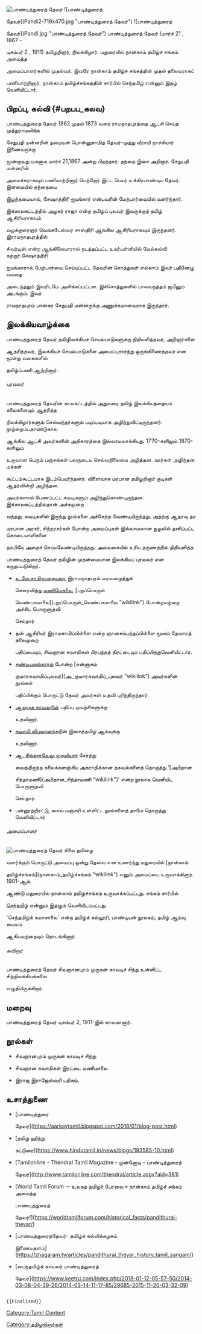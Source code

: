 ![பாண்டித்துரைத் தேவர்](Pandi1.png "பாண்டித்துரைத் தேவர்") ![பாண்டித்துரைத்
தேவர்](Pandi2-719x470.jpg "பாண்டித்துரைத் தேவர்") ![பாண்டித்துரைத்
தேவர்](Pandi.jpg "பாண்டித்துரைத் தேவர்") பாண்டித்துரைத் தேவர் (மார்ச் 21 , 1867 -
டிசம்பர் 2 , 1911) தமிழறிஞர், நிலக்கிழார். மதுரையில் நான்காம் தமிழ்ச் சங்கம் அமைத்த
அமைப்பாளர்களில் முதல்வர். இவரே நான்காம் தமிழ்ச் சங்கத்தின் முதல் தலைவராகப்
பணியாற்றினார். நான்காம் தமிழ்ச்சங்கத்தின் சார்பில் செந்தமிழ் என்னும் இதழ் வெளியிட்டார்.

## பிறப்பு, கல்வி {#பறபப_கலவ}

பாண்டித்துரைத் தேவர் 1862 முதல் 1873 வரை ராமநாதபுரத்தை ஆட்சி செய்த முத்துராமலிங்க
சேதுபதி மன்னரின் தமையன் பொன்னுசாமித் தேவர்-முத்து வீராயி நாச்சியார் இணையருக்கு
மூன்றாவது மகனாக மார்ச் 21,1867 அன்று பிறந்தார். தந்தை இசை அறிஞர். சேதுபதி மன்னரின்
அமைச்சராகவும் பணியாற்றினார்.பெற்றோர் இட்ட பெயர் உக்கிரபாண்டிய தேவர். இளமையில் தந்தையை
இழந்தமையால், சேஷாத்திரி ஐயங்கார் என்பவரின் மேற்பார்வையில் வளர்ந்தார்.

இக்காலகட்டத்தில் அழகர் ராஜா என்ற தமிழ்ப் புலவர் இவருக்குத் தமிழ் ஆசிரியராகவும்
வழக்குரைஞர் வெங்கடேஸ்வர சாஸ்திரி ஆங்கில ஆசிரியராகவும் இருந்தனர். இராமநாதபுரத்தில்
சிவர்டிஸ் என்ற ஆங்கிலேயாரால் நடத்தப்பட்ட உயர்பள்ளியில் மேல்கல்வி கற்றார்.சேஷாத்திரி
ஐயங்காரால் மேற்பார்வை செய்யப்பட்ட தேவரின் சொத்துகள் எல்லாம் இவர் பதினேழு வயதை
அடைந்ததும் இவரிடமே அளிக்கப்பட்டன. இச்சொத்துகளில் பாலவநத்தம் ஜமீனும் அடங்கும். இவர்
ராமநாதபுரம் பாஸ்கர சேதுபதி மன்னருக்கு அணுக்கமானவராக இருந்தார்.

## இலக்கியவாழ்க்கை

பாண்டித்துரைத் தேவர் தமிழிலக்கியச் செயல்பாடுகளுக்கு நிதியளித்தவர், அறிஞர்களை
ஆதரித்தவர், இலக்கியச் செயல்பாடுகளை அமைப்புசார்ந்து ஒருங்கிணைத்தவர் என மூன்று வகைகளில்
தமிழ்ப்பணி ஆற்றினார்.

###### புரவலர்

பாண்டித்துரைத் தேவரின் காலகட்டத்தில் அதுவரை தமிழ் இலக்கியத்தையும் கலைகளையும் ஆதரித்த
நிலக்கிழார்களும் செல்வந்தர்களும் படிப்படியாக அழிந்துவிட்டிருந்தனர். நூற்றைம்பதாண்டுகால
ஆங்கில ஆட்சி அவர்களின் அதிகாரத்தை இல்லாமலாக்கியது. 1770-களிலும் 1870-களிலும்
உருவான பெரும் பஞ்சங்கள் பலருடைய செல்வநிலையை அழித்தன. ஊர்கள் அழிந்தன. மக்கள்
கூட்டம்கூட்டமாக இடம்பெயர்ந்தனர். விளைவாக மரபான தமிழறிஞர் குடிகள் ஆதர்வின்றி அழிந்தன.
அவர்களால் பேணப்பட்ட சுவடிகளும் அழிந்துகொண்டிருந்தன. இக்காலகட்டத்தில்தான் அச்சுமுறை
வந்தது. சுவடிகளில் இருந்து நூல்களை அச்சேற்ற வேண்டியிருந்தது. அதற்கு ஆதரவு தர
மரபான அரசர், சிற்றரசர்கள் போன்ற அமைப்புகள் இல்லாமலான சூழலில் தனிப்பட்ட கொடையாளிகளை
நம்பியே அதைச் செய்யவேண்டியிருந்தது. அவ்வகையில் உரிய தருணத்தில் நிதியளித்த
பாண்டித்துரைத் தேவர் தமிழின் முதன்மையான இலக்கியப் புரவலர் என கருதப்படுகிறார்.

-   [உ.வே.சாமிநாதையரை](உ.வே.சாமிநாதையர் "wikilink") இராமநாதபுரம் வரவழைத்துக்
    கௌரவித்து [மணிமேகலை](மணிமேகலை "wikilink"), [புறப்பொருள்
    வெண்பாமாலை](புறப்பொருள்_வெண்பாமாலை "wikilink") போன்றவற்றை அச்சிட பொருளுதவி
    செய்தார்
-   தன் ஆசிரியர் இராமசாமிப்பிள்ளை என்ற ஞானசம்பந்தப்பிள்ளை மூலம் தேவாரத் தலைமுறை
    பதிப்பையும், சிவஞான சுவாமிகள் பிரபந்தத் திரட்டையும் பதிப்பித்துவெளியிட்டார்.
-   [தண்டியலங்காரம்](தண்டியலங்காரம் "wikilink") போன்ற [சுன்னாகம்
    குமாரசுவாமிப்புலவர்](அ._குமாரசுவாமிப்_புலவர் "wikilink") அவர்களின் நூல்கள்
    பதிப்பிக்கும் பொருட்டு தேவர் அவர்கள் உதவி புரிந்திருந்தார்.
-   [ஆறுமுக நாவலரின்](ஆறுமுக_நாவலர் "wikilink") பதிப்பு முயற்சிகளுக்கு
    உதவினார்.
-   [சுவாமி விபுலானந்தர](சுவாமி_விபுலானந்தர் "wikilink")ின் இசைத்தமிழ் ஆய்வுக்கு
    உதவினார்.
-   [ஆ. சிங்காரவேலு முதலியார்](ஆ._சிங்காரவேலு_முதலியார் "wikilink") சேர்த்து
    வைத்திருந்த கலைக்களஞ்சிய அகராதிக்கான தகவல்களைத் தொகுத்து \'[அபிதான
    சிந்தாமணி](அபிதான_சிந்தாமணி "wikilink")' என்ற நூலாக வெளியிட பொருளுதவி
    செய்தார்.
-   பன்னூற்றிரட்டு, சைவ மஞ்சரி உள்ளிட்ட நூல்களைத் தாமே தொகுத்து வெளியிட்டார்

###### அமைப்பாளர்

![பாண்டித்துரைத் தேவர் சிலை](Tamil-3.jpg "பாண்டித்துரைத் தேவர் சிலை") தமிழை
வளர்க்கும் பொருட்டு அமைப்பு ஒன்று தேவை என உணர்ந்து மதுரையில் [நான்காம்
தமிழ்ச்சங்கம்](நான்காம்_தமிழ்ச்சங்கம் "wikilink") எனும் அமைப்பை உருவாக்கினார். 1901-ஆம்
ஆண்டு மதுரையில் நான்காம் தமிழ்ச்சங்கம் உருவாக்கப்பட்டது. சங்கம் சார்பில்
[செந்தமிழ்](செந்தமிழ்_(இதழ்) "wikilink") என்னும் இதழும் வெளியிடப்பட்டது.
\'செந்தமிழ்க் கலாசாலை' என்ற தமிழ்க் கல்லூரி, பாண்டியன் நூலகம், தமிழ் ஆய்வு மையம்
ஆகியவற்றையும் தொடங்கினார்.

###### கவிஞர்

பாண்டித்துரைத் தேவர் சிவஞானபுரம் முருகன் காவடிச் சிந்து உள்ளிட்ட சிற்றிலக்கியங்களை
எழுதியிருக்கிறார்.

## மறைவு

பாண்டித்துரைத் தேவர் டிசம்பர் 2, 1911-இல் காலமானார்.

## நூல்கள்

-   சிவஞானபுரம் முருகன் காவடிச் சிந்து
-   சிவஞான சுவாமிகள் இரட்டை மணிமாலை
-   இராஜ இராஜேஸ்வரி பதிகம்,

## உசாத்துணை

-   [பாண்டித்துரை
    தேவர்](https://aarkaytamil.blogspot.com/2018/01/blog-post.html)
-   [தமிழ் ஹிந்து
    கட்டுரை](https://www.hindutamil.in/news/blogs/193585-10.html)
-   [Tamilonline - Thendral Tamil Magazine - முன்னோடி - பாண்டித்துரைத்
    தேவர்](http://www.tamilonline.com/thendral/article.aspx?aid=381)
-   [World Tamil Forum -- உலகத் தமிழர் பேரவை » நான்காம் தமிழ்ச் சங்கம் அமைத்த
    பாண்டித்துரைத்
    தேவர்!](https://worldtamilforum.com/historical_facts/pandithurai-thevar/)
-   [பாண்டித்துரைத்தேவர்- தமிழ்க் கல்விக்கழகம்
    இணையதளம்](https://zhagaram.tv/articles/pandithurai_thevar_history_tamil_sangam/)
-   [பைந்தமிழ்க் காவலர் பாண்டித்துரைத்
    தேவர்](https://www.keetru.com/index.php/2018-01-12-05-57-50/2014-03-08-04-39-26/2014-03-14-11-17-85/29685-2015-11-20-03-32-09)

```{=mediawiki}
{{Finalised}}
```
[Category:Tamil Content](Category:Tamil_Content "wikilink")
[Category:தமிழறிஞர்கள்](Category:தமிழறிஞர்கள் "wikilink")
